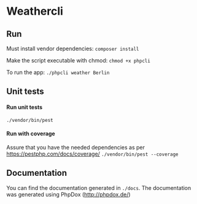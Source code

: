# Weathercli
## Run
Must install vendor dependencies: 
```composer install```

Make the script executable with chmod: 
```chmod +x phpcli```

To run the app: 
```./phpcli weather Berlin```

## Unit tests
#### Run unit tests 
```./vendor/bin/pest```

#### Run with coverage
Assure that you have the needed dependencies as per https://pestphp.com/docs/coverage/ 
```./vendor/bin/pest --coverage```


## Documentation
You can find the documentation generated in `./docs`. The documentation was generated using PhpDox (http://phpdox.de/)
